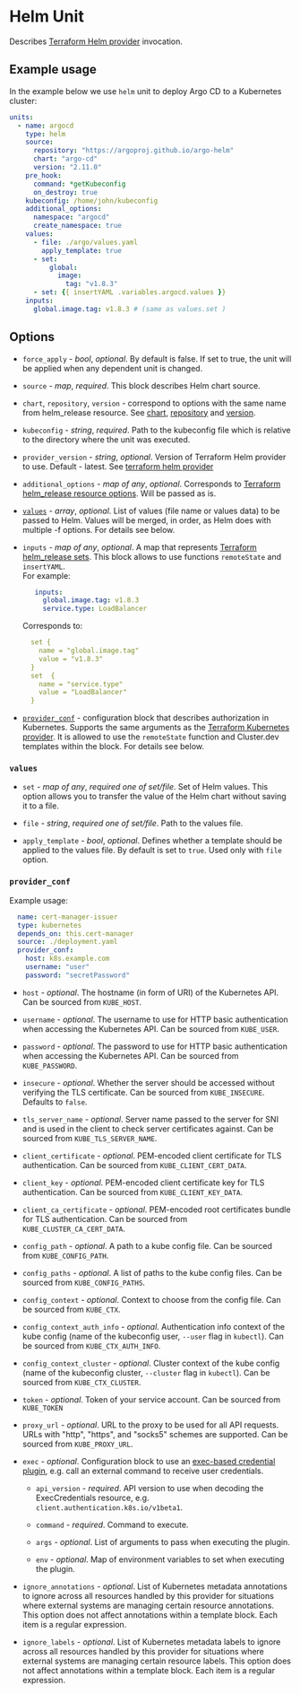 # Helm Unit

Describes [Terraform Helm provider](https://registry.terraform.io/providers/hashicorp/helm/latest/docs) invocation.

## Example usage

In the example below we use `helm` unit to deploy Argo CD to a Kubernetes cluster:

```yaml
units:
  - name: argocd
    type: helm
    source:
      repository: "https://argoproj.github.io/argo-helm"
      chart: "argo-cd"
      version: "2.11.0"
    pre_hook:
      command: *getKubeconfig
      on_destroy: true
    kubeconfig: /home/john/kubeconfig
    additional_options:
      namespace: "argocd"
      create_namespace: true
    values:
      - file: ./argo/values.yaml
        apply_template: true
      - set:
          global:
            image:
              tag: "v1.8.3"
      - set: {{ insertYAML .variables.argocd.values }}
    inputs:
      global.image.tag: v1.8.3 # (same as values.set )
```

## Options 

* `force_apply` - *bool*, *optional*. By default is false. If set to true, the unit will be applied when any dependent unit is changed.

* `source` - *map*, *required*. This block describes Helm chart source.

* `chart`, `repository`, `version` - correspond to options with the same name from helm_release resource. See [chart](https://registry.terraform.io/providers/hashicorp/helm/latest/docs/resources/release#chart), [repository](https://registry.terraform.io/providers/hashicorp/helm/latest/docs/resources/release#repository) and [version](https://registry.terraform.io/providers/hashicorp/helm/latest/docs/resources/release#version).

* `kubeconfig` - *string*, *required*. Path to the kubeconfig file which is relative to the directory where the unit was executed.
* `provider_version` - *string*, *optional*. Version of Terraform Helm provider to use. Default - latest. See [terraform helm provider](https://registry.terraform.io/providers/hashicorp/helm/latest)  

* `additional_options` - *map of any*, *optional*. Corresponds to [Terraform helm_release resource options](https://registry.terraform.io/providers/hashicorp/helm/latest/docs/resources/release#argument-reference). Will be passed as is.

* [`values`](#values) - *array*, *optional*. List of values (file name or values data) to be passed to Helm. Values will be merged, in order, as Helm does with multiple -f options. For details see below.

* `inputs` - *map of any*, *optional*. A map that represents [Terraform helm_release sets](https://registry.terraform.io/providers/hashicorp/helm/latest/docs/resources/release#set). This block allows to use functions `remoteState` and `insertYAML`.  
For example:

    ```yaml
       inputs:
         global.image.tag: v1.8.3
         service.type: LoadBalancer
    ```

    Corresponds to:

    ```yaml
      set {
        name = "global.image.tag"
        value = "v1.8.3"
      }
      set  {
        name = "service.type"
        value = "LoadBalancer"
      }
    ```

* [`provider_conf`](#provider_conf) - configuration block that describes authorization in Kubernetes. Supports the same arguments as the [Terraform Kubernetes provider](https://registry.terraform.io/providers/hashicorp/kubernetes/latest/docs#argument-reference). It is allowed to use the `remoteState` function and Cluster.dev templates within the block. For details see below.

### `values`

* `set` - *map of any*, *required one of set/file*. Set of Helm values. This option allows you to transfer the value of the Helm chart without saving it to a file.

* `file` - *string*, *required one of set/file*. Path to the values file.

* `apply_template` - *bool*, *optional*. Defines whether a template should be applied to the values file. By default is set to `true`. Used only with `file` option.

### `provider_conf`

Example usage:

  ```yaml
    name: cert-manager-issuer
    type: kubernetes
    depends_on: this.cert-manager
    source: ./deployment.yaml
    provider_conf:
      host: k8s.example.com
      username: "user"
      password: "secretPassword"
  ```

* `host` - *optional*. The hostname (in form of URI) of the Kubernetes API. Can be sourced from `KUBE_HOST`.

* `username` - *optional*. The username to use for HTTP basic authentication when accessing the Kubernetes API. Can be sourced from `KUBE_USER`.

* `password` - *optional*. The password to use for HTTP basic authentication when accessing the Kubernetes API. Can be sourced from `KUBE_PASSWORD`.

* `insecure` - *optional*. Whether the server should be accessed without verifying the TLS certificate. Can be sourced from `KUBE_INSECURE`. Defaults to `false`.

* `tls_server_name` - *optional*. Server name passed to the server for SNI and is used in the client to check server certificates against. Can be sourced from `KUBE_TLS_SERVER_NAME`.

* `client_certificate` - *optional*. PEM-encoded client certificate for TLS authentication. Can be sourced from `KUBE_CLIENT_CERT_DATA`.

* `client_key` - *optional*. PEM-encoded client certificate key for TLS authentication. Can be sourced from `KUBE_CLIENT_KEY_DATA`.

* `client_ca_certificate` - *optional*. PEM-encoded root certificates bundle for TLS authentication. Can be sourced from `KUBE_CLUSTER_CA_CERT_DATA`.

* `config_path` - *optional*. A path to a kube config file. Can be sourced from `KUBE_CONFIG_PATH`.

* `config_paths` - *optional*. A list of paths to the kube config files. Can be sourced from `KUBE_CONFIG_PATHS`.

* `config_context` - *optional*. Context to choose from the config file. Can be sourced from `KUBE_CTX`.

* `config_context_auth_info` - *optional*. Authentication info context of the kube config (name of the kubeconfig user, `--user` flag in `kubectl`). Can be sourced from `KUBE_CTX_AUTH_INFO`.

* `config_context_cluster` - *optional*. Cluster context of the kube config (name of the kubeconfig cluster, `--cluster` flag in `kubectl`). Can be sourced from `KUBE_CTX_CLUSTER`.

* `token` - *optional*. Token of your service account. Can be sourced from `KUBE_TOKEN`

* `proxy_url` - *optional*. URL to the proxy to be used for all API requests. URLs with "http", "https", and "socks5" schemes are supported. Can be sourced from `KUBE_PROXY_URL`.

* `exec` - *optional*. Configuration block to use an [exec-based credential plugin](https://kubernetes.io/docs/reference/access-authn-authz/authentication/#client-go-credential-plugins), e.g. call an external command to receive user credentials.

    * `api_version` - *required*. API version to use when decoding the ExecCredentials resource, e.g. `client.authentication.k8s.io/v1beta1`.

    * `command` - *required*. Command to execute.

    * `args` - *optional*. List of arguments to pass when executing the plugin.

    * `env` - *optional*. Map of environment variables to set when executing the plugin.

* `ignore_annotations` - *optional*.  List of Kubernetes metadata annotations to ignore across all resources handled by this provider for situations where external systems are managing certain resource annotations. This option does not affect annotations within a template block. Each item is a regular expression.

* `ignore_labels` - *optional*. List of Kubernetes metadata labels to ignore across all resources handled by this provider for situations where external systems are managing certain resource labels. This option does not affect annotations within a template block. Each item is a regular expression.


